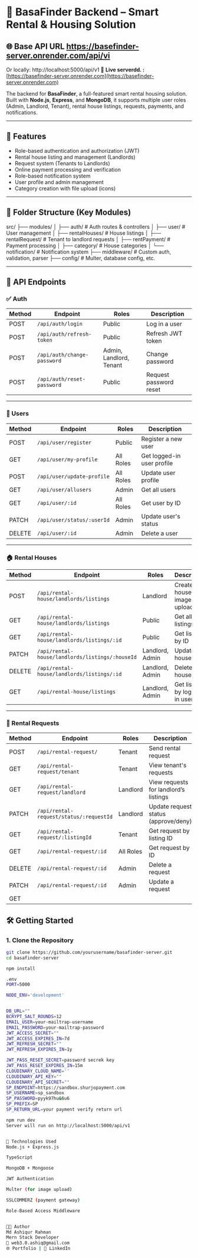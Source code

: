# 🏡 BasaFinder Backend – Smart Rental & Housing Solution
## 🌐 Base API URL https://basefinder-server.onrender.com/api/vi
Or locally: http://localhost:5000/api/v1
🔗 **Live serverdd. :** [https://basefinder-server.onrender.com](https://basefinder-server.onrender.com)

The backend for **BasaFinder**, a full-featured smart rental housing solution. Built with **Node.js**, **Express**, and **MongoDB**, it supports multiple user roles (Admin, Landlord, Tenant), rental house listings, requests, payments, and notifications.

---

## 🚀 Features

- Role-based authentication and authorization (JWT)
- Rental house listing and management (Landlords)
- Request system (Tenants to Landlords)
- Online payment processing and verification
- Role-based notification system
- User profile and admin management
- Category creation with file upload (icons)

---

## 📁 Folder Structure (Key Modules)

src/ ├── modules/ │ ├── auth/ # Auth routes & controllers │ ├── user/ # User management │ ├── rentalHouses/ # House listings │ ├── rentalRequest/ # Tenant to landlord requests │ ├── rentPayment/ # Payment processing │ ├── category/ # House categories │ └── notification/ # Notification system ├── middleware/ # Custom auth, validation, parser ├── config/ # Multer, database config, etc.


---

## 📡 API Endpoints

### ✅ Auth

| Method | Endpoint               | Roles                       | Description                |
|--------|------------------------|-----------------------------|----------------------------|
| POST   | `/api/auth/login`      | Public                      | Log in a user              |
| POST   | `/api/auth/refresh-token` | Public                  | Refresh JWT token          |
| POST   | `/api/auth/change-password` | Admin, Landlord, Tenant | Change password            |
| POST   | `/api/auth/reset-password`  | Public                  | Request password reset     |

---

### 👤 Users

| Method | Endpoint                   | Roles                     | Description                        |
|--------|----------------------------|---------------------------|------------------------------------|
| POST   | `/api/user/register`       | Public                    | Register a new user                |
| GET    | `/api/user/my-profile`     | All Roles                 | Get logged-in user profile         |
| POST   | `/api/user/update-profile` | All Roles                 | Update user profile                |
| GET    | `/api/user/allusers`       | Admin                     | Get all users                      |
| GET    | `/api/user/:id`            | All Roles                 | Get user by ID                     |
| PATCH  | `/api/user/status/:userId` | Admin                     | Update user's status               |
| DELETE | `/api/user/:id`            | Admin                     | Delete a user                      |

---

### 🏠 Rental Houses

| Method | Endpoint                         | Roles       | Description                         |
|--------|----------------------------------|-------------|-------------------------------------|
| POST   | `/api/rental-house/landlords/listings` | Landlord | Create house with image upload      |
| GET    | `/api/rental-house/landlords/listings` | Public   | Get all listings                    |
| GET    | `/api/rental-house/landlords/listings/:id` | Public | Get listing by ID                   |
| PATCH  | `/api/rental-house/landlords/listings/:houseId` | Landlord, Admin | Update house        |
| DELETE | `/api/rental-house/landlords/listings/:id` | Landlord, Admin | Delete house        |
| GET    | `/api/rental-house/listings`     | Landlord, Admin | Get listings by logged-in user     |

---

### 📨 Rental Requests

| Method | Endpoint                          | Roles       | Description                          |
|--------|-----------------------------------|-------------|--------------------------------------|
| POST   | `/api/rental-request/`            | Tenant      | Send rental request                  |
| GET    | `/api/rental-request/tenant`      | Tenant      | View tenant's requests               |
| GET    | `/api/rental-request/landlord`    | Landlord    | View requests for landlord’s listings|
| PATCH  | `/api/rental-request/status/:requestId` | Landlord | Update request status (approve/deny) |
| GET    | `/api/rental-request/:listingId`  | Tenant      | Get request by listing ID            |
| GET    | `/api/rental-request/:id`         | All Roles   | Get request by ID                    |
| DELETE | `/api/rental-request/:id`         | Admin       | Delete a request                     |
| PATCH  | `/api/rental-request/:id`         | Admin       | Update a request                     |
| GET

## 🛠️ Getting Started

### 1. Clone the Repository

```bash
git clone https://github.com/yourusername/basafinder-server.git
cd basafinder-server

npm install

.env
PORT=5000

NODE_ENV='development'


DB_URL=""
BCRYPT_SALT_ROUNDS=12
EMAIL_USER=your-mailtrap-username
EMAIL_PASSWORD=your-mailtrap-password
JWT_ACCESS_SECRET=""
JWT_ACCESS_EXPIRES_IN=7d
JWT_REFRESH_SECRET=""
JWT_REFRESH_EXPIRES_IN=1y

JWT_PASS_RESET_SECRET=password secrek key
JWT_PASS_RESET_EXPIRES_IN=15m
CLOUDINARY_CLOUD_NAME=''
CLOUDINARY_API_KEY=""
CLOUDINARY_API_SECRET=""
SP_ENDPOINT=https://sandbox.shurjopayment.com
SP_USERNAME=sp_sandbox
SP_PASSWORD=pyyk97hu&6u6
SP_PREFIX=SP
SP_RETURN_URL=your payment verify return url

npm run dev
Server will run on http://localhost:5000/api/v1


🧪 Technologies Used
Node.js + Express.js

TypeScript

MongoDB + Mongoose

JWT Authentication

Multer (for image upload)

SSLCOMMERZ (payment gateway)

Role-Based Access Middleware


👨‍💻 Author
Md Ashiqur Rahman
Mern Stack Developer
📧 web3.0.ashiq@gmail.com
🌐 Portfolio | 💼 LinkedIn